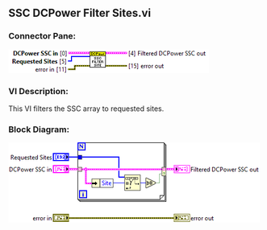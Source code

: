 ## **SSC DCPower Filter Sites.vi**
### Connector Pane:
![alt text](/docs/images/Instrument%20Control/DCPower/TSM/SSC%20DCPower%20Filter%20Sites.vic.png "SSC DCPower Filter Sites.vi connector pane")

### VI Description:
This VI filters the SSC array to requested sites.

### Block Diagram:
![alt text](/docs/images/Instrument%20Control/DCPower/TSM/SSC%20DCPower%20Filter%20Sites.vid.png "SSC DCPower Filter Sites.vi block diagram")
